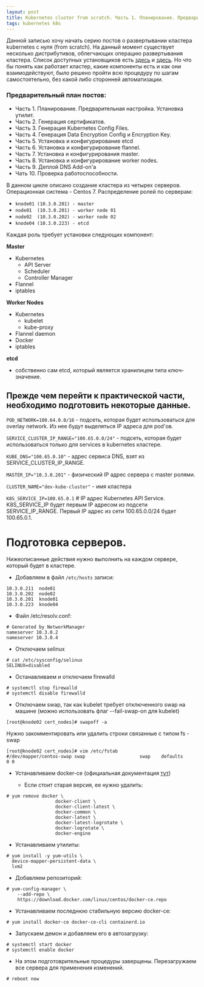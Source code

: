 ```yaml
---
layout: post
title: Kubernetes cluster from scratch. Часть 1. Планирование. Предварительная настройка.
tags: kubernetes k8s
---
```


Данной записью хочу начать серию постов о развертывании кластера kubernetes с нуля (from scratch). На данный момент существует несколько дистрибутивов, облегчающих операцию развертывания кластера. Список доступных установщиков есть [здесь](https://kubernetes.io/docs/setup/pick-right-solution/) и [здесь](https://kubernetes.io/docs/setup/). Но что бы понять как работает кластер, какие компоненты есть и как они взаимодействуют, было решено пройти всю процедуру по шагам самостоятельно, без какой либо сторонней автоматизации.

### Предварительный план постов:
* Часть 1. Планирование. Предварительная настройка. Установка утилит.
* Часть 2. Генерация сертификатов.
* Часть 3. Генерация Kubernetes Config Files.
* Часть 4. Генерация Data Encryption Config и Encryption Key.
* Часть 5. Установка и конфигурирование etcd
* Часть 6. Установка и конфигурирование flannel.
* Часть 7. Установка и конфигурирования master.
* Часть 8. Установка и конфигурирование worker nodes.
* Часть 9. Деплой DNS Add-on'а
* Чать 10. Проверка работоспособности.

В данном цикле описано создание кластера из четырех серверов. Операционная система - Centos 7.
Распределение ролей по серверам:
- `knode01 (10.3.0.201) - master`
- `node01  (10.3.0.201) - worker node 01`
- `node02  (10.3.0.202) - worker node 02`
- `knode04 (10.3.0.223) - etcd`


Каждая роль требует установки следующих компонент:

__Master__
* Kubernetes
  -  API Server
  -  Scheduler
  -  Controller Manager
* Flannel
* iptables

__Worker Nodes__
* Kubernetes
  -  kubelet
  -  kube-proxy
* Flannel daemon
* Docker
* iptables

__etcd__
* собственно сам etcd, который является хранилицем типа ключ-значение.

## Прежде чем перейти к практической части, необходимо подготовить некоторые данные.

`POD_NETWORK=100.64.0.0/16` - подсеть, которая будет использоваться для overlay network. Из нее будут выделяться IP адреса для pod'ов.

`SERVICE_CLUSTER_IP_RANGE="100.65.0.0/24"` - подсеть, которая будет использоваться только для services в kubernetes кластере.

`KUBE_DNS="100.65.0.10"` - адрес сервиса DNS, взят из SERVICE_CLUSTER_IP_RANGE.

`MASTER_IP="10.3.0.201"` - физический IP адрес сервера с master ролями.

`CLUSTER_NAME="dev-kube-cluster"` - имя кластера

`K8S_SERVICE_IP=100.65.0.1` # IP адрес Kubernetes API Service. K8S_SERVICE_IP будет первым IP адресом из подсети SERVICE_IP_RANGE. Первый IP адрес из сети 100.65.0.0/24 будет 100.65.0.1.



# Подготовка серверов.
Нижеописанные действия нужно выполнить на каждом сервере, который будет в кластере.


* Добавляем в файл `/etc/hosts` записи:
```shell
10.3.0.211  node01
10.3.0.202  node02
10.3.0.201  knode01
10.3.0.223  knode04
```


* Файл /etc/resolv.conf:
```shell
# Generated by NetworkManager
nameserver 10.3.0.2
nameserver 10.3.0.4
```


* Отключаем selinux
```shell
# cat /etc/sysconfig/selinux
SELINUX=disabled
```

* Останавливаем и отключаем  firewalld
```shell
# systemctl stop firewalld
# systemctl disable firewalld
```

* Отключаем swap, так как kubelet требует отключенного swap на машине (можно использовать флаг --fail-swap-on для kubelet)
```shell
[root@knode02 cert_nodes]# swapoff -a
```
Нужно закомментировать или удалить строки связанные с типом fs - swap
```shell
[root@knode02 cert_nodes]# vim /etc/fstab 
#/dev/mapper/centos-swap swap                    swap    defaults        0 0 
```

* Устанавливаем docker-ce (официальная документация [тут](https://docs.docker.com/install/linux/docker-ce/centos/))

  - Если стоит старая версия, ее нужно удалить:
```shell
# yum remove docker \
                  docker-client \
                  docker-client-latest \
                  docker-common \
                  docker-latest \
                  docker-latest-logrotate \
                  docker-logrotate \
                  docker-engine
```

  - Устанавливаем утилиты:
```shell
# yum install -y yum-utils \
  device-mapper-persistent-data \
  lvm2
```


  - Добавляем репозиторий:
```shell
# yum-config-manager \
    --add-repo \
    https://download.docker.com/linux/centos/docker-ce.repo
```

  - Устанавливаем последнюю стабильную версию docker-ce:
```shell
# yum install docker-ce docker-ce-cli containerd.io
```

  - Запускаем демон и добавляем его в автозагрузку:
```shell
# systemctl start docker
# systemctl enable docker
```

* На этом подготоврительные процедуры заверщены. Перезагружаем все сервера для применения изменений.
```shell
# reboot now
```
